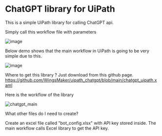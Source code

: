 # ChatGPT library for UiPath

This is a simple UiPath library for calling ChatGPT api.

Simply call this workflow file with parameters

![image](https://user-images.githubusercontent.com/32192638/214518179-744ef543-9637-4c14-abdd-ce54f45aa70c.png)


Below demo shows that the main workflow in UiPath is going to be very simple due to this.

![image](https://user-images.githubusercontent.com/32192638/214518547-b47eed3e-21d9-4baf-b307-6f10bd221809.png)


Where to get this library ? Just download from this github page.
https://github.com/WingsMaker/uipath_chatgpt/blob/main/chatgpt_uipath.xaml


Here is the workflow of the library

![chatgpt_main](https://user-images.githubusercontent.com/32192638/214519029-2c9aa47c-f435-4ac5-ad8a-88d055c0f19d.jpg)

What other files do I need to create?

Create an excel file called "bot_config.xlsx" with API key stored inside. The main workflow calls Excel library to get the API key.
